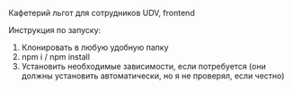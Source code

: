Кафетерий льгот для сотрудников UDV, frontend

Инструкция по запуску:
1. Клонировать в любую удобную папку
2. npm i / npm install
3. Установить необходимые зависимости, если потребуется 
(они должны установить автоматически, но я не проверял, если честно)